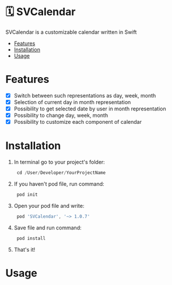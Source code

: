 # 🗓 SVCalendar
<p> SVCalendar is a customizable calendar written in Swift </p>

* [Features](#features)
* [Installation](#installation)
* [Usage](#usage)


# Features

- [x] Switch between such representations as day, week, month
- [x] Selection of current day in month representation
- [x] Possibility to get selected date by user in month representation
- [x] Possibility to change day, week, month
- [x] Possibility to customize each component of calendar

# Installation
1. In terminal go to your project's folder:

   ```js
    cd /User/Developer/YourProjectName 
   ```
  
2. If you haven't pod file, run command:

   ```js
    pod init
   ```
   
3. Open your pod file and write: 

   ```js
    pod 'SVCalendar', '~> 1.0.7'
   ```
   
4. Save file and run command:
   
   ```js
    pod install
   ```

5. That's it!


# Usage
